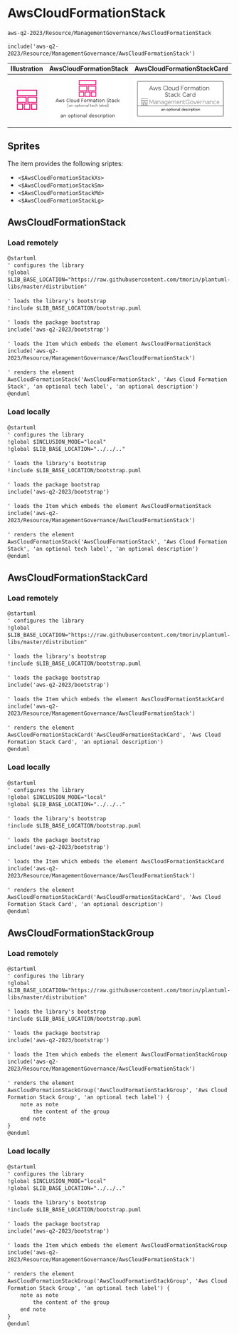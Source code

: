 # AwsCloudFormationStack


```text
aws-q2-2023/Resource/ManagementGovernance/AwsCloudFormationStack
```

```text
include('aws-q2-2023/Resource/ManagementGovernance/AwsCloudFormationStack')
```



| Illustration | AwsCloudFormationStack | AwsCloudFormationStackCard | AwsCloudFormationStackGroup |
| :---: | :---: | :---: | :---: |
| ![illustration for Illustration](../../../aws-q2-2023/Resource/ManagementGovernance/AwsCloudFormationStack.png) | ![illustration for AwsCloudFormationStack](../../../aws-q2-2023/Resource/ManagementGovernance/AwsCloudFormationStack.Local.png) | ![illustration for AwsCloudFormationStackCard](../../../aws-q2-2023/Resource/ManagementGovernance/AwsCloudFormationStackCard.Local.png) | ![illustration for AwsCloudFormationStackGroup](../../../aws-q2-2023/Resource/ManagementGovernance/AwsCloudFormationStackGroup.Local.png) |



## Sprites
The item provides the following sriptes:

- `<$AwsCloudFormationStackXs>`
- `<$AwsCloudFormationStackSm>`
- `<$AwsCloudFormationStackMd>`
- `<$AwsCloudFormationStackLg>`





## AwsCloudFormationStack

### Load remotely
```plantuml
@startuml
' configures the library
!global $LIB_BASE_LOCATION="https://raw.githubusercontent.com/tmorin/plantuml-libs/master/distribution"

' loads the library's bootstrap
!include $LIB_BASE_LOCATION/bootstrap.puml

' loads the package bootstrap
include('aws-q2-2023/bootstrap')

' loads the Item which embeds the element AwsCloudFormationStack
include('aws-q2-2023/Resource/ManagementGovernance/AwsCloudFormationStack')

' renders the element
AwsCloudFormationStack('AwsCloudFormationStack', 'Aws Cloud Formation Stack', 'an optional tech label', 'an optional description')
@enduml
```

### Load locally
```plantuml
@startuml
' configures the library
!global $INCLUSION_MODE="local"
!global $LIB_BASE_LOCATION="../../.."

' loads the library's bootstrap
!include $LIB_BASE_LOCATION/bootstrap.puml

' loads the package bootstrap
include('aws-q2-2023/bootstrap')

' loads the Item which embeds the element AwsCloudFormationStack
include('aws-q2-2023/Resource/ManagementGovernance/AwsCloudFormationStack')

' renders the element
AwsCloudFormationStack('AwsCloudFormationStack', 'Aws Cloud Formation Stack', 'an optional tech label', 'an optional description')
@enduml
```

## AwsCloudFormationStackCard

### Load remotely
```plantuml
@startuml
' configures the library
!global $LIB_BASE_LOCATION="https://raw.githubusercontent.com/tmorin/plantuml-libs/master/distribution"

' loads the library's bootstrap
!include $LIB_BASE_LOCATION/bootstrap.puml

' loads the package bootstrap
include('aws-q2-2023/bootstrap')

' loads the Item which embeds the element AwsCloudFormationStackCard
include('aws-q2-2023/Resource/ManagementGovernance/AwsCloudFormationStack')

' renders the element
AwsCloudFormationStackCard('AwsCloudFormationStackCard', 'Aws Cloud Formation Stack Card', 'an optional description')
@enduml
```

### Load locally
```plantuml
@startuml
' configures the library
!global $INCLUSION_MODE="local"
!global $LIB_BASE_LOCATION="../../.."

' loads the library's bootstrap
!include $LIB_BASE_LOCATION/bootstrap.puml

' loads the package bootstrap
include('aws-q2-2023/bootstrap')

' loads the Item which embeds the element AwsCloudFormationStackCard
include('aws-q2-2023/Resource/ManagementGovernance/AwsCloudFormationStack')

' renders the element
AwsCloudFormationStackCard('AwsCloudFormationStackCard', 'Aws Cloud Formation Stack Card', 'an optional description')
@enduml
```

## AwsCloudFormationStackGroup

### Load remotely
```plantuml
@startuml
' configures the library
!global $LIB_BASE_LOCATION="https://raw.githubusercontent.com/tmorin/plantuml-libs/master/distribution"

' loads the library's bootstrap
!include $LIB_BASE_LOCATION/bootstrap.puml

' loads the package bootstrap
include('aws-q2-2023/bootstrap')

' loads the Item which embeds the element AwsCloudFormationStackGroup
include('aws-q2-2023/Resource/ManagementGovernance/AwsCloudFormationStack')

' renders the element
AwsCloudFormationStackGroup('AwsCloudFormationStackGroup', 'Aws Cloud Formation Stack Group', 'an optional tech label') {
    note as note
        the content of the group
    end note
}
@enduml
```

### Load locally
```plantuml
@startuml
' configures the library
!global $INCLUSION_MODE="local"
!global $LIB_BASE_LOCATION="../../.."

' loads the library's bootstrap
!include $LIB_BASE_LOCATION/bootstrap.puml

' loads the package bootstrap
include('aws-q2-2023/bootstrap')

' loads the Item which embeds the element AwsCloudFormationStackGroup
include('aws-q2-2023/Resource/ManagementGovernance/AwsCloudFormationStack')

' renders the element
AwsCloudFormationStackGroup('AwsCloudFormationStackGroup', 'Aws Cloud Formation Stack Group', 'an optional tech label') {
    note as note
        the content of the group
    end note
}
@enduml
```

